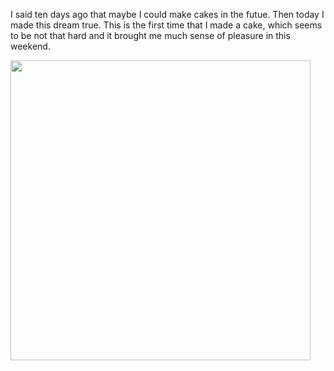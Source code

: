 I said ten days ago that maybe I could make cakes in the futue. Then today I made this dream true. This is the first time that I made a cake, which seems to be not that hard and it brought me much sense of pleasure in this weekend.

<img class="img-responsive center-block" src="https://raw.githubusercontent.com/joshua19881228/my_blogs/master/Life_Discovery/Little_Things/figures/20170311.jpg" alt="" width="480"/>